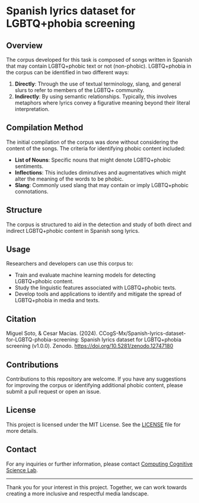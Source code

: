# Spanish lyrics dataset for LGBTQ+phobia screening

## Overview
The corpus developed for this task is composed of songs written in Spanish that may contain LGBTQ+phobic text or not (non-phobic). LGBTQ+phobia in the corpus can be identified in two different ways:
1. **Directly**: Through the use of textual terminology, slang, and general slurs to refer to members of the LGBTQ+ community.
2. **Indirectly**: By using semantic relationships. Typically, this involves metaphors where lyrics convey a figurative meaning beyond their literal interpretation.

## Compilation Method
The initial compilation of the corpus was done without considering the content of the songs. The criteria for identifying phobic content included:
- **List of Nouns**: Specific nouns that might denote LGBTQ+phobic sentiments.
- **Inflections**: This includes diminutives and augmentatives which might alter the meaning of the words to be phobic.
- **Slang**: Commonly used slang that may contain or imply LGBTQ+phobic connotations.

## Structure
The corpus is structured to aid in the detection and study of both direct and indirect LGBTQ+phobic content in Spanish song lyrics.

## Usage
Researchers and developers can use this corpus to:
- Train and evaluate machine learning models for detecting LGBTQ+phobic content.
- Study the linguistic features associated with LGBTQ+phobic texts.
- Develop tools and applications to identify and mitigate the spread of LGBTQ+phobia in media and texts.

## Citation
Miguel Soto, & Cesar Macias. (2024). CCogS-Mx/Spanish-lyrics-dataset-for-LGBTQ-phobia-screening: Spanish lyrics dataset for LGBTQ+phobia screening (v1.0.0). Zenodo. https://doi.org/10.5281/zenodo.12747180 

## Contributions
Contributions to this repository are welcome. If you have any suggestions for improving the corpus or identifying additional phobic content, please submit a pull request or open an issue.

## License
This project is licensed under the MIT License. See the [LICENSE](LICENSE) file for more details.

## Contact
For any inquiries or further information, please contact [Computing Cognitive Science Lab](mailto:ccogs.mx@gmail.com).

---

Thank you for your interest in this project. Together, we can work towards creating a more inclusive and respectful media landscape.
